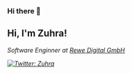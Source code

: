 ### Hi there 👋
 
<h2> Hi, I'm Zuhra!</h2>
<p><em>Software Enginner at <a href="https://www.rewe-digital.com/">Rewe Digital GmbH</a></p>

[![Twitter: Zuhra](https://img.shields.io/twitter/url?style=social&url=https%3A%2F%2Ftwitter.com%2FZuhraUjkanovic)](https://twitter.com/ZuhraUjkanovic)
<!--
**Zuhra27/Zuhra27** is a ✨ _special_ ✨ repository because its `README.md` (this file) appears on your GitHub profile.

Here are some ideas to get you started:

- 🔭 I’m currently working on ...
- 🌱 I’m currently learning ...
- 👯 I’m looking to collaborate on ...
- 🤔 I’m looking for help with ...
- 💬 Ask me about ...
- 📫 How to reach me: ...
- 😄 Pronouns: ...
- ⚡ Fun fact: ...
-->
